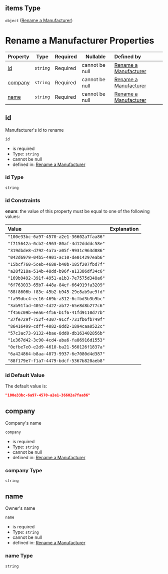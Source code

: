 ## items Type

`object` ([Rename a Manufacturer](generic-properties-root-addrename-manufacturers-properties-rename-manufacturer-rename-a-manufacturer.md))

# Rename a Manufacturer Properties

| Property            | Type     | Required | Nullable       | Defined by                                                                                                        |
| :------------------ | -------- | -------- | -------------- | :---------------------------------------------------------------------------------------------------------------- |
| [id](#id)           | `string` | Required | cannot be null | [Rename a Manufacturer](rename-manufacturer-properties-id.md "rename-manufacturer.json#/properties/id")           |
| [company](#company) | `string` | Required | cannot be null | [Rename a Manufacturer](rename-manufacturer-properties-company.md "rename-manufacturer.json#/properties/company") |
| [name](#name)       | `string` | Required | cannot be null | [Rename a Manufacturer](rename-manufacturer-properties-name.md "rename-manufacturer.json#/properties/name")       |

## id

Manufacturer's id to rename


`id`

-   is required
-   Type: `string`
-   cannot be null
-   defined in: [Rename a Manufacturer](rename-manufacturer-properties-id.md "rename-manufacturer.json#/properties/id")

### id Type

`string`

### id Constraints

**enum**: the value of this property must be equal to one of the following values:

| Value                                    | Explanation |
| :--------------------------------------- | ----------- |
| `"100e33bc-6a97-4570-a2e1-36602a7faa86"` |             |
| `"f715642a-0cb2-4963-80af-4d12ddddc58e"` |             |
| `"319dbde8-d792-4a7a-a05f-9931c963d086"` |             |
| `"042d6979-04b5-4901-ac10-de014297eab6"` |             |
| `"15bcf760-5ceb-4680-b40b-185f207fbd7f"` |             |
| `"a28f218a-514b-48dd-b96f-a13386df34c6"` |             |
| `"169b9492-391f-4951-a1b3-7e7575d348a6"` |             |
| `"6f763033-65b7-448a-84ef-664919fa3209"` |             |
| `"88f8606b-f83e-45b2-b945-29e8ab9ae9fd"` |             |
| `"fa99dbc4-ec16-469b-a312-6cfbd3b3b9bc"` |             |
| `"3ab91fad-4052-4d22-ab72-65e8d8b277c6"` |             |
| `"f456c09b-eea6-4f56-b1f6-41fd9110d77b"` |             |
| `"37fe729f-752f-4307-91cf-731fb6fb749f"` |             |
| `"86416499-cdff-4082-8dd2-1894caa0522c"` |             |
| `"57c3ac73-9132-4bae-8dd0-db163402856b"` |             |
| `"1e367d42-3c90-4cd4-aba6-fa86916d1553"` |             |
| `"0efbe7e0-e2d9-4610-ba21-560126f1837a"` |             |
| `"6a424864-b8aa-4073-9937-6e7080d4d387"` |             |
| `"88f179e7-f1a7-4479-bdcf-5367b820aeb8"` |             |

### id Default Value

The default value is:

```json
"100e33bc-6a97-4570-a2e1-36602a7faa86"
```

## company

Company's name


`company`

-   is required
-   Type: `string`
-   cannot be null
-   defined in: [Rename a Manufacturer](rename-manufacturer-properties-company.md "rename-manufacturer.json#/properties/company")

### company Type

`string`

## name

Owner's name


`name`

-   is required
-   Type: `string`
-   cannot be null
-   defined in: [Rename a Manufacturer](rename-manufacturer-properties-name.md "rename-manufacturer.json#/properties/name")

### name Type

`string`
